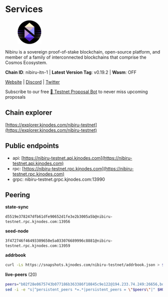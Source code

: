 # Services

<figure><img src="https://raw.githubusercontent.com/kj89/cosmos-images/main/logos/nibiru.png" alt=""><figcaption></figcaption></figure>

Nibiru is a sovereign proof-of-stake blockchain, open-source platform,  and member of a family of interconnected blockchains that comprise the Cosmos Ecosystem.

**Chain ID**: nibiru-itn-1 | **Latest Version Tag**: v0.19.2 | **Wasm**: OFF

[Website](https://nibiru.fi) | [Discord](https://discord.gg/nibirufi) | [Twitter](https://twitter.com/NibiruChain)



Subscribe to our free [🤖 Testnet Proposal Bot](https://t.me/kjnodes_testnet_proposal_bot) to never miss upcoming proposals


## Chain explorer
[https://explorer.kjnodes.com/nibiru-testnet](https://explorer.kjnodes.com/nibiru-testnet)

## Public endpoints

* api: [https://nibiru-testnet.api.kjnodes.com](https://nibiru-testnet.api.kjnodes.com)
* rpc: [https://nibiru-testnet.rpc.kjnodes.com](https://nibiru-testnet.rpc.kjnodes.com)
* grpc: nibiru-testnet.grpc.kjnodes.com:13990

## Peering

**state-sync**

```text
d5519e378247dfb61dfe90652d1fe3e2b3005a5b@nibiru-testnet.rpc.kjnodes.com:13956
```

**seed-node**

```text
3f472746f46493309650e5a033076689996c8881@nibiru-testnet.rpc.kjnodes.com:13959
```

**addrbook**
```bash
curl -Ls https://snapshots.kjnodes.com/nibiru-testnet/addrbook.json > $HOME/.nibid/config/addrbook.json
```

**live-peers** (20)
```bash
peers="b02f28e0675743b077186b363386f10845c9e122@194.233.74.249:26656,bd4e84bd7b14201661c958c6cb6a1de2a27078ed@95.217.156.62:26656,ecbf8f3be0826e9905dc0dfff5c02d922cf768b9@65.21.56.168:26656,7d3867934f0664832f782e3579e30686b069c473@109.123.250.109:26656,05b0e8da493f0be9fd94350da52fb59c54cc897f@161.97.150.23:26656,a6062857b20b62693523643cb19dc0f3dd4ee961@90.188.249.252:26656,e0eeb7517c902ff3ae66acc7383e67b57b572977@38.242.206.117:26656,25e01aa86dae35ef0207991d1da02b7a9adf5e4a@38.242.219.103:26656,0681e865307756c8ac0832d128f00cde11576f37@88.210.13.198:26656,6173aa0fb340ab41724d72339d164a86e7a6d0ac@185.229.119.95:26656,7ef37c8952fdd9cfbf50aa7e89373876b28a3ed1@93.183.208.94:26656,668f3f60a0ff3f9fcbaf8551782f71de1cc767a9@89.116.24.215:26656,acfb784350b9dd2558720d623fe25ac6fd4ac9d6@144.91.82.124:26656,f98a8229e5dc6da6d5e49fd4e115472df3d1773c@95.9.36.100:26656,7c85671fd863077f7f74d85341beeb53408fae3c@109.123.248.101:26656,85303c3f893e26964b8f5703002e0306c5cd0651@176.57.189.27:34656,efaee8ff19257f93a8bb632aeeec29068e9f39c1@95.214.53.37:26656,31fa18ff28fd7f80d279a951849e4ef56003b039@128.140.85.113:26656,d5519e378247dfb61dfe90652d1fe3e2b3005a5b@65.109.68.190:13956,436cb422506a1b3fc9c4e1e5920625e49babe161@185.219.142.214:26656"
sed -i -e "s|^persistent_peers *=.*|persistent_peers = \"$peers\"|" $HOME/.nibid/config/config.toml
```
